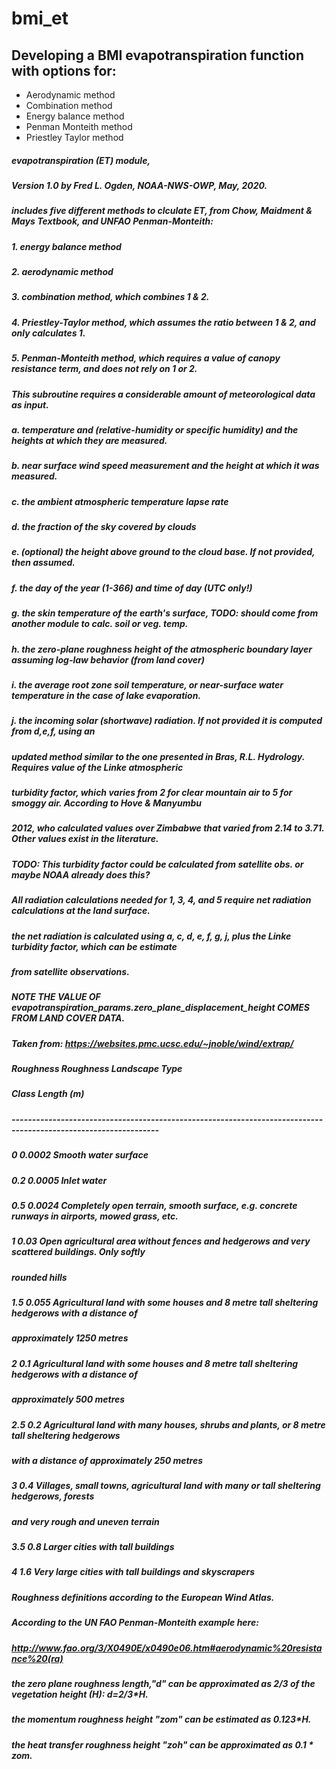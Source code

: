 # bmi_et
## Developing a BMI evapotranspiration function with options for:
* Aerodynamic method
* Combination method
* Energy balance method
* Penman Monteith method
* Priestley Taylor method


##### evapotranspiration (ET) module, 
##### Version 1.0 by Fred L. Ogden, NOAA-NWS-OWP, May, 2020.
##### includes five different methods to clculate ET, from Chow, Maidment & Mays Textbook, and UNFAO Penman-Monteith:
##### 1. energy balance method
##### 2. aerodynamic method
##### 3. combination method, which combines 1 & 2.
##### 4. Priestley-Taylor method, which assumes the ratio between 1 & 2, and only calculates 1.
##### 5. Penman-Monteith method, which requires a value of canopy resistance term, and does not rely on 1 or 2.
##### This subroutine requires a considerable amount of meteorological data as input.
##### a. temperature and (relative-humidity or specific humidity) and the heights at which they are measured.
##### b. near surface wind speed measurement and the height at which it was measured.
##### c. the ambient atmospheric temperature lapse rate
##### d. the fraction of the sky covered by clouds
##### e. (optional) the height above ground to the cloud base. If not provided, then assumed.
##### f. the day of the year (1-366) and time of day (UTC only!)
##### g. the skin temperature of the earth's surface, TODO: should come from another module to calc. soil or veg. temp.
##### h. the zero-plane roughness height of the atmospheric boundary layer assuming log-law behavior (from land cover)
##### i. the average root zone soil temperature, or near-surface water temperature in the case of lake evaporation.
##### j. the incoming solar (shortwave) radiation.  If not provided it is computed from d,e,f, using an
#####    updated method similar to the one presented in Bras, R.L. Hydrology.  Requires value of the Linke atmospheric
#####    turbidity factor, which varies from 2 for clear mountain air to 5 for smoggy air.  According to Hove & Manyumbu
#####    2012, who calculated values over Zimbabwe that varied from 2.14 to 3.71.  Other values exist in the literature.
#####    TODO: This turbidity factor could be calculated from satellite obs. or maybe NOAA already does this?
##### All radiation calculations needed for 1, 3, 4, and 5 require net radiation calculations at the land surface.
##### the net radiation is calculated using a, c, d, e, f, g, j, plus the Linke turbidity factor, which can be estimate
##### from satellite observations.
##### NOTE THE VALUE OF evapotranspiration_params.zero_plane_displacement_height COMES FROM LAND COVER DATA.
##### Taken from:    https://websites.pmc.ucsc.edu/~jnoble/wind/extrap/
##### Roughness Roughness  Landscape Type
##### Class    Length (m)	
##### ----------------------------------------------------------------------------------------------------------------
##### 0         0.0002     Smooth water surface
##### 0.2       0.0005     Inlet water
##### 0.5       0.0024     Completely open terrain, smooth surface, e.g. concrete runways in airports, mowed grass, etc.
##### 1         0.03       Open agricultural area without fences and hedgerows and very scattered buildings. Only softly
#####                        rounded hills
##### 1.5       0.055      Agricultural land with some houses and 8 metre tall sheltering hedgerows with a distance of 
#####                        approximately 1250 metres
##### 2         0.1        Agricultural land with some houses and 8 metre tall sheltering hedgerows with a distance of 
#####                        approximately 500 metres
##### 2.5       0.2        Agricultural land with many houses, shrubs and plants, or 8 metre tall sheltering hedgerows 
#####                        with a distance of approximately 250 metres
##### 3         0.4        Villages, small towns, agricultural land with many or tall sheltering hedgerows, forests 
#####                        and very rough and uneven terrain
##### 3.5       0.8        Larger cities with tall buildings
##### 4         1.6        Very large cities with tall buildings and skyscrapers
##### Roughness definitions according to the European Wind Atlas. 
##### According to the UN FAO Penman-Monteith example here: 
#####        http://www.fao.org/3/X0490E/x0490e06.htm#aerodynamic%20resistance%20(ra)
##### the zero plane roughness length,"d" can be approximated as 2/3 of the vegetation height (H): d=2/3*H.
##### the momentum roughness height "zom" can be estimated as 0.123*H.
##### the heat transfer roughness height "zoh" can be approximated as 0.1 * zom.